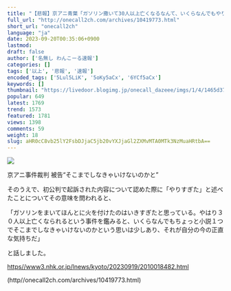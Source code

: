 ```yaml
---
title: "【悲報】京アニ青葉「ガソリン撒いて30人以上亡くなるなんて、いくらなんでもやりすぎたと思う」 "
full_url: "http://onecall2ch.com/archives/10419773.html"
short_url: "onecall2ch"
language: "ja"
date: 2023-09-20T00:35:06+0900
lastmod: 
draft: false
author: ['名無し わんこーる速報']
categories: []
tags: ['以上', '悲報', '速報']
encoded_tags: ['5Lul5LiK', '5oKy5aCx', '6YCf5aCx']
keywords: []
thumbnail: "https://livedoor.blogimg.jp/onecall_dazeee/imgs/1/4/1465d370.jpg"
popular: 649
latest: 1769
trend: 1573
featured: 1781
views: 1398
comments: 59
weight: 18
slug: aHR0cC8vb25lY2FsbDJjaC5jb20vYXJjaGl2ZXMvMTA0MTk3NzMuaHRtbA==
---
```


![](https://livedoor.blogimg.jp/onecall_dazeee/imgs/1/4/1465d370.jpg)

<div><p> 京アニ事件裁判 被告“そこまでしなきゃいけないのかと” </p><p>そのうえで、初公判で起訴された内容について認めた際に「やりすぎた」と述べたことについてその意味を問われると、</p><p>「ガソリンをまいてほんとに火を付けたのはいきすぎたと思っている。やはり３０人以上亡くなられるという事件を鑑みると、いくらなんでもちょっと小説１つでそこまでしなきゃいけないのかという思いは少しあり、それが自分の今の正直な気持ちだ」</p><p>と話しました。</p> <a href='https//www3.nhk.or.jp/lnews/kyoto/20230919/2010018482.html' target='_blank'>https//www3.nhk.or.jp/lnews/kyoto/20230919/2010018482.html</a> </div>

(http//onecall2ch.com/archives/10419773.html)
